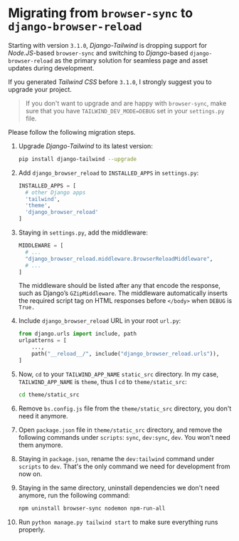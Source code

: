 # Migrating from `browser-sync` to `django-browser-reload`

Starting with version `3.1.0`, *Django-Tailwind* is dropping support for *Node.JS*-based `browser-sync` and switching to *Django*-based `django-browser-reload` as the primary solution for seamless page and asset updates during development.

If you generated *Tailwind CSS* before `3.1.0`, I strongly suggest you to upgrade your project.

> If you don't want to upgrade and are happy with `browser-sync`, make sure that you have `TAILWIND_DEV_MODE=DEBUG` set in your `settings.py` file.

Please follow the following migration steps.

1. Upgrade *Django-Tailwind* to its latest version:

   ```bash
   pip install django-tailwind --upgrade
   ```

2. Add `django_browser_reload` to `INSTALLED_APPS` in `settings.py`:

    ```python
    INSTALLED_APPS = [
      # other Django apps
      'tailwind',
      'theme',
      'django_browser_reload'
    ]
    ```

3. Staying in `settings.py`, add the middleware:

   ```python
   MIDDLEWARE = [
     # ...
     "django_browser_reload.middleware.BrowserReloadMiddleware",
     # ...
   ]
   ```

   The middleware should be listed after any that encode the response, such as Django’s `GZipMiddleware`. The middleware
   automatically inserts the required script tag on HTML responses before `</body>` when `DEBUG` is `True.`

4. Include `django_browser_reload` URL in your root `url.py`:

      ```python
      from django.urls import include, path
      urlpatterns = [
          ...,
          path("__reload__/", include("django_browser_reload.urls")),
      ]
      ```

5. Now, `cd` to your `TAILWIND_APP_NAME` `static_src` directory. In my case, `TAILWIND_APP_NAME` is `theme`, thus I `cd` to `theme/static_src`:
    
   ```bash
   cd theme/static_src 
   ```
   
6. Remove `bs.config.js` file from the `theme/static_src` directory, you don't need it anymore.

7. Open `package.json` file in `theme/static_src` directory, and remove the following commands under `scripts`: `sync`, `dev:sync`, `dev`. You won't need them anymore.

8. Staying in `package.json`, rename the `dev:tailwind` command under `scripts` to `dev`. That's the only command we need for development from now on.

9. Staying in the same directory, uninstall dependencies we don't need anymore, run the following command:

    ```bash
    npm uninstall browser-sync nodemon npm-run-all
    ```
   
10. Run `python manage.py tailwind start` to make sure everything runs properly.
